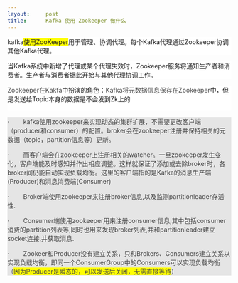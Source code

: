 ```yaml
---
layout:     post
title:      Kafka 使用 Zookeeper 做什么
---
```

<div id="article_content" class="article_content clearfix csdn-tracking-statistics" data-pid="blog" data-mod="popu_307" data-dsm="post">
								            <link rel="stylesheet" href="https://csdnimg.cn/release/phoenix/template/css/ck_htmledit_views-f76675cdea.css">
						<div class="htmledit_views" id="content_views">
                <p style="font-family:'-apple-system', 'SF UI Text', Arial, 'PingFang SC', 'Hiragino Sans GB', 'Microsoft YaHei', 'WenQuanYi Micro Hei', sans-serif, SimHei, SimSun;background-color:rgb(255,255,255);">kafka<span style="background:rgb(255,255,0);">使用ZooKeeper</span>用于管理、协调代理。每个Kafka代理通过Zookeeper协调其他Kafka代理。</p><p style="font-family:'-apple-system', 'SF UI Text', Arial, 'PingFang SC', 'Hiragino Sans GB', 'Microsoft YaHei', 'WenQuanYi Micro Hei', sans-serif, SimHei, SimSun;background-color:rgb(255,255,255);">当Kafka系统中新增了代理或某个代理失效时，Zookeeper服务将通知生产者和消费者。生产者与消费者据此开始与其他代理协调工作。</p><p align="left" style="font-family:'-apple-system', 'SF UI Text', Arial, 'PingFang SC', 'Hiragino Sans GB', 'Microsoft YaHei', 'WenQuanYi Micro Hei', sans-serif, SimHei, SimSun;background-color:rgb(255,255,255);"><span style="color:rgb(68,68,68);">Zookeeper</span><span style="color:rgb(68,68,68);">在Kakfa</span>中扮演的角色：<span style="color:rgb(68,68,68);">Kafka</span><span style="color:rgb(68,68,68);">将元数据信息保存在Zookeeper</span>中，但是发送给Topic本身的数据是不会发到Zk上的<span style="color:rgb(68,68,68);"><br><br></span></p><div style="color:rgb(51,51,51);font-family:'-apple-system', 'SF UI Text', Arial, 'PingFang SC', 'Hiragino Sans GB', 'Microsoft YaHei', 'WenQuanYi Micro Hei', sans-serif, SimHei, SimSun;font-size:14px;background:rgb(229,229,229);"><p align="left"><span style="color:rgb(68,68,68);">·        </span><span style="color:rgb(68,68,68);">kafka</span><span style="color:rgb(68,68,68);">使用</span><span style="color:rgb(68,68,68);">zookeeper</span><span style="color:rgb(68,68,68);">来实现动态的集群扩展，不需要更改客户端（</span><span style="color:rgb(68,68,68);">producer</span><span style="color:rgb(68,68,68);">和</span><span style="color:rgb(68,68,68);">consumer</span><span style="color:rgb(68,68,68);">）的配置。</span><span style="color:rgb(68,68,68);">broker</span><span style="color:rgb(68,68,68);">会在</span><span style="color:rgb(68,68,68);">zookeeper</span><span style="color:rgb(68,68,68);">注册并保持相关的元数据（</span><span style="color:rgb(68,68,68);">topic</span><span style="color:rgb(68,68,68);">，</span><span style="color:rgb(68,68,68);">partition</span><span style="color:rgb(68,68,68);">信息等）更新。</span></p><p align="left"><span style="color:rgb(68,68,68);">·        </span><span style="color:rgb(68,68,68);">而客户端会在</span><span style="color:rgb(68,68,68);">zookeeper</span><span style="color:rgb(68,68,68);">上注册相关的</span><span style="color:rgb(68,68,68);">watcher</span><span style="color:rgb(68,68,68);">。一旦</span><span style="color:rgb(68,68,68);">zookeeper</span><span style="color:rgb(68,68,68);">发生变化，客户端能及时感知并作出相应调整。这样就保证了添加或去除</span><span style="color:rgb(68,68,68);">broker</span><span style="color:rgb(68,68,68);">时，各</span><span style="color:rgb(68,68,68);">broker</span><span style="color:rgb(68,68,68);">间仍能自动实现负载均衡。这里的客户端指的是</span><span style="color:rgb(68,68,68);">Kafka</span><span style="color:rgb(68,68,68);">的消息生产端</span><span style="color:rgb(68,68,68);">(Producer)</span><span style="color:rgb(68,68,68);">和消息消费端</span><span style="color:rgb(68,68,68);">(Consumer)</span></p><p align="left"><span style="color:rgb(68,68,68);">·        </span><span style="color:rgb(68,68,68);">Broker</span><span style="color:rgb(68,68,68);">端使用</span><span style="color:rgb(68,68,68);">zookeeper</span><span style="color:rgb(68,68,68);">来注册</span><span style="color:rgb(68,68,68);">broker</span><span style="color:rgb(68,68,68);">信息</span><span style="color:rgb(68,68,68);">,</span><span style="color:rgb(68,68,68);">以及监测</span><span style="color:rgb(68,68,68);">partitionleader</span><span style="color:rgb(68,68,68);">存活性</span><span style="color:rgb(68,68,68);">.</span></p><p align="left"><span style="color:rgb(68,68,68);">·        </span><span style="color:rgb(68,68,68);">Consumer</span><span style="color:rgb(68,68,68);">端使用</span><span style="color:rgb(68,68,68);">zookeeper</span><span style="color:rgb(68,68,68);">用来注册</span><span style="color:rgb(68,68,68);">consumer</span><span style="color:rgb(68,68,68);">信息</span><span style="color:rgb(68,68,68);">,</span><span style="color:rgb(68,68,68);">其中包括</span><span style="color:rgb(68,68,68);">consumer</span><span style="color:rgb(68,68,68);">消费的</span><span style="color:rgb(68,68,68);">partition</span><span style="color:rgb(68,68,68);">列表等</span><span style="color:rgb(68,68,68);">,</span><span style="color:rgb(68,68,68);">同时也用来发现</span><span style="color:rgb(68,68,68);">broker</span><span style="color:rgb(68,68,68);">列表</span><span style="color:rgb(68,68,68);">,</span><span style="color:rgb(68,68,68);">并和</span><span style="color:rgb(68,68,68);">partitionleader</span><span style="color:rgb(68,68,68);">建立</span><span style="color:rgb(68,68,68);">socket</span><span style="color:rgb(68,68,68);">连接</span><span style="color:rgb(68,68,68);">,</span><span style="color:rgb(68,68,68);">并获取消息</span><span style="color:rgb(68,68,68);">.</span></p><p align="left"><span style="color:rgb(68,68,68);">·        </span><span style="color:rgb(68,68,68);">Zookeer</span><span style="color:rgb(68,68,68);">和</span><span style="color:rgb(68,68,68);">Producer</span><span style="color:rgb(68,68,68);">没有建立关系，只和</span><span style="color:rgb(68,68,68);">Brokers</span><span style="color:rgb(68,68,68);">、</span><span style="color:rgb(68,68,68);">Consumers</span><span style="color:rgb(68,68,68);">建立关系以实现负载均衡，即同一个</span><span style="color:rgb(68,68,68);">ConsumerGroup</span><span style="color:rgb(68,68,68);">中的</span><span style="color:rgb(68,68,68);">Consumers</span><span style="color:rgb(68,68,68);">可以实现负载均衡（</span><span style="color:rgb(68,68,68);background:rgb(255,255,0);">因为</span><span style="color:rgb(68,68,68);background:rgb(255,255,0);">Producer</span><span style="color:rgb(68,68,68);background:rgb(255,255,0);">是瞬态的，可以发送后关闭，无需直接等待</span><span style="color:rgb(68,68,68);">）</span></p></div>            </div>
                </div>